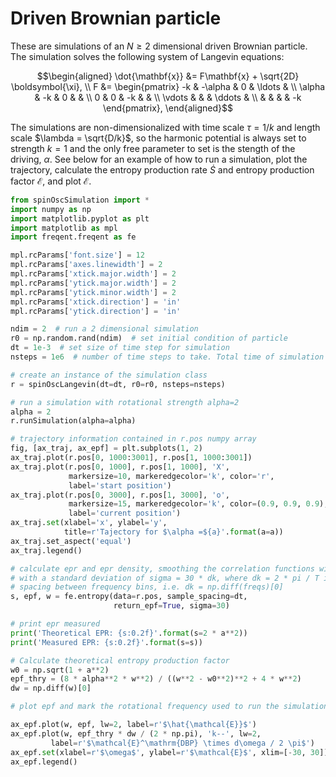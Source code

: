 # Driven Brownian particle

These are simulations of an $`N \geq 2`$ dimensional driven Brownian particle. The simulation solves the following system of Langevin equations:

```math
\begin{aligned}
    \dot{\mathbf{x}} &= F\mathbf{x} + \sqrt{2D} \boldsymbol{\xi}, \\
    F &=
    \begin{pmatrix}
        -k & -\alpha & 0 & \ldots &  \\
        \alpha & -k & 0 &  &  \\
        0 & 0 & -k &  &  \\
        \vdots &  &  &  \ddots & \\
        &  &  &  & -k
    \end{pmatrix},
\end{aligned}
```

The simulations are non-dimensionalized with time scale $`\tau = 1/k`$ and length scale $`\lambda = \sqrt{D/k}`$, so the harmonic potential is always set to strength $`k=1`$ and the only free parameter to set is the stength of the driving, $`\alpha`$. See below for an example of how to run a simulation, plot the trajectory, calculate the entropy production rate $`\dot{S}`$ and entropy production factor $`\mathcal{E}`$, and plot $`\mathcal{E}`$.

```python
from spinOscSimulation import *
import numpy as np
import matplotlib.pyplot as plt
import matplotlib as mpl
import freqent.freqent as fe

mpl.rcParams['font.size'] = 12
mpl.rcParams['axes.linewidth'] = 2
mpl.rcParams['xtick.major.width'] = 2
mpl.rcParams['ytick.major.width'] = 2
mpl.rcParams['ytick.minor.width'] = 2
mpl.rcParams['xtick.direction'] = 'in'
mpl.rcParams['ytick.direction'] = 'in'

ndim = 2  # run a 2 dimensional simulation
r0 = np.random.rand(ndim)  # set initial condition of particle
dt = 1e-3  # set size of time step for simulation
nsteps = 1e6  # number of time steps to take. Total time of simulation is dt * nsteps

# create an instance of the simulation class
r = spinOscLangevin(dt=dt, r0=r0, nsteps=nsteps)

# run a simulation with rotational strength alpha=2
alpha = 2
r.runSimulation(alpha=alpha)

# trajectory information contained in r.pos numpy array
fig, [ax_traj, ax_epf] = plt.subplots(1, 2)
ax_traj.plot(r.pos[0, 1000:3001], r.pos[1, 1000:3001])
ax_traj.plot(r.pos[0, 1000], r.pos[1, 1000], 'X',
             markersize=10, markeredgecolor='k', color='r',
             label='start position')
ax_traj.plot(r.pos[0, 3000], r.pos[1, 3000], 'o',
             markersize=15, markeredgecolor='k', color=(0.9, 0.9, 0.9),
             label='current position')
ax_traj.set(xlabel='x', ylabel='y',
            title=r'Tajectory for $\alpha =${a}'.format(a=a))
ax_traj.set_aspect('equal')
ax_traj.legend()

# calculate epr and epr density, smoothing the correlation functions with a Gaussian
# with a standard deviation of sigma = 30 * dk, where dk = 2 * pi / T is the
# spacing between frequency bins, i.e. dk = np.diff(freqs)[0]
s, epf, w = fe.entropy(data=r.pos, sample_spacing=dt,
                       return_epf=True, sigma=30)

# print epr measured
print('Theoretical EPR: {s:0.2f}'.format(s=2 * a**2))
print('Measured EPR: {s:0.2f}'.format(s=s))

# Calculate theoretical entropy production factor
w0 = np.sqrt(1 + a**2)
epf_thry = (8 * alpha**2 * w**2) / ((w**2 - w0**2)**2 + 4 * w**2)
dw = np.diff(w)[0]

# plot epf and mark the rotational frequency used to run the simulation

ax_epf.plot(w, epf, lw=2, label=r'$\hat{\mathcal{E}}$')
ax_epf.plot(w, epf_thry * dw / (2 * np.pi), 'k--', lw=2,
         label=r'$\mathcal{E}^\mathrm{DBP} \times d\omega / 2 \pi$')
ax_epf.set(xlabel=r'$\omega$', ylabel=r'$\mathcal{E}$', xlim=[-30, 30])
ax_epf.legend()

```
